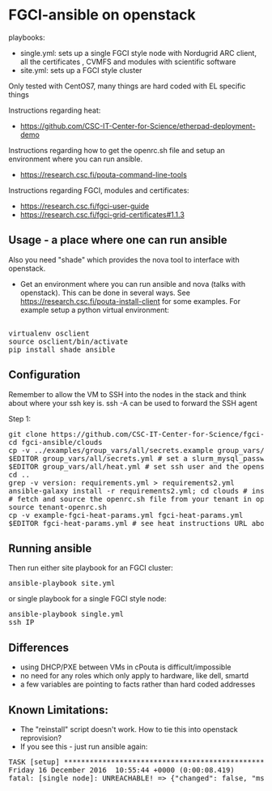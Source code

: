 FGCI-ansible on openstack
=========================

playbooks:
 - single.yml: sets up a single FGCI style node with Nordugrid ARC client, all the certificates , CVMFS and modules with scientific software
 - site.yml: sets up a FGCI style cluster

Only tested with CentOS7, many things are hard coded with EL specific things

Instructions regarding heat:
 - https://github.com/CSC-IT-Center-for-Science/etherpad-deployment-demo

Instructions regarding how to get the openrc.sh file and setup an environment where you can run ansible.
 - https://research.csc.fi/pouta-command-line-tools

Instructions regarding FGCI, modules and certificates:
 - https://research.csc.fi/fgci-user-guide
 - https://research.csc.fi/fgci-grid-certificates#1.1.3

Usage - a place where one can run ansible
------

Also you need "shade" which provides the nova tool to interface with openstack.

 - Get an environment where you can run ansible and nova (talks with openstack). This can be done in several ways. See https://research.csc.fi/pouta-install-client for some examples. For example setup a python virtual environment:

<pre> 
virtualenv osclient
source osclient/bin/activate
pip install shade ansible
</pre>

Configuration
---------

Remember to allow the VM to SSH into the nodes in the stack and think about where your ssh key is. ssh -A can be used to forward the SSH agent

Step 1:
<pre>
git clone https://github.com/CSC-IT-Center-for-Science/fgci-ansible -b openstack
cd fgci-ansible/clouds
cp -v ../examples/group_vars/all/secrets.example group_vars/all/secrets.yml # copy secrets file
$EDITOR group_vars/all/secrets.yml # set a slurm_mysql_password + mail address
$EDITOR group_vars/all/heat.yml # set ssh user and the openstack network name
cd ..
grep -v version: requirements.yml > requirements2.yml
ansible-galaxy install -r requirements2.yml; cd clouds # install latest of every ansible role as this branch has not been rebased/synced with master
# fetch and source the openrc.sh file from your tenant in openstack
source tenant-openrc.sh
cp -v example-fgci-heat-params.yml fgci-heat-params.yml
$EDITOR fgci-heat-params.yml # see heat instructions URL above
</pre>

Running ansible
---------------

Then run either site playbook for an FGCI cluster:
<pre>
ansible-playbook site.yml
</pre>

or single playbook for a single FGCI style node:

<pre>
ansible-playbook single.yml
ssh IP
</pre>

Differences
-----------

 - using DHCP/PXE between VMs in cPouta is difficult/impossible
 - no need for any roles which only apply to hardware, like dell, smartd
 - a few variables are pointing to facts rather than hard coded addresses

Known Limitations:
------------------

 - The "reinstall" script doesn't work. How to tie this into openstack reprovision?
 - If you see this - just run ansible again:
<pre>
TASK [setup] *******************************************************************
Friday 16 December 2016  10:55:44 +0000 (0:00:08.419)       0:00:35.512 ******* 
fatal: [single_node]: UNREACHABLE! => {"changed": false, "msg": "Failed to connect to the host via ssh: Warning: Permanently added 'PUBLIC.IP.HERE' (ECDSA) to the list of known hosts.\r\nPermission denied (publickey,gssapi-keyex,gssapi-with-mic,password).\r\n", "unreachable": true}
</pre>

